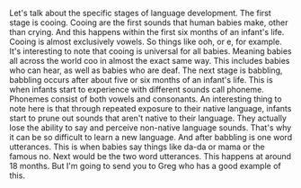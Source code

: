 Let's talk about the specific stages of language development. The first stage
is cooing. Cooing are the first sounds that human babies make, other than
crying. And this happens within the first six months of an infant's life.
Cooing is almost exclusively vowels. So things like ooh, or e, for example.
It's interesting to note that cooing is universal for all babies. Meaning
babies all across the world coo in almost the exact same way. This includes
babies who can hear, as well as babies who are deaf. The next stage is
babbling, babbling occurs after about five or six months of an infant's life.
This is when infants start to experience with different sounds call phoneme.
Phonemes consist of both vowels and consonants. An interesting thing to note
here is that through repeated exposure to their native language, infants start
to prune out sounds that aren't native to their language. They actually lose
the ability to say and perceive non-native language sounds. That's why it can
be so difficult to learn a new language. And after babbling is one word
utterances. This is when babies say things like da-da or mama or the famous no.
Next would be the two word utterances. This happens at around 18 months. But
I'm going to send you to Greg who has a good example of this.
